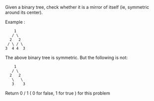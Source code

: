 Given a binary tree, check whether it is a mirror of itself (ie, symmetric around its center).

Example :
```
    1
   / \
  2   2
 / \ / \
3  4 4  3
```
The above binary tree is symmetric.
But the following is not:
```
    1
   / \
  2   2
   \   \
   3    3
```
Return 0 / 1 ( 0 for false, 1 for true ) for this problem